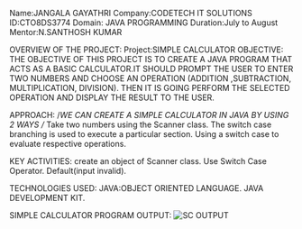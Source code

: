 Name:JANGALA GAYATHRI
Company:CODETECH IT SOLUTIONS
ID:CTO8DS3774
Domain: JAVA PROGRAMMING
Duration:July to August
Mentor:N.SANTHOSH KUMAR


OVERVIEW OF THE PROJECT:
Project:SIMPLE CALCULATOR 
OBJECTIVE:
THE OBJECTIVE OF THIS PROJECT IS TO CREATE A JAVA PROGRAM THAT ACTS AS A BASIC CALCULATOR.IT SHOULD PROMPT THE USER TO  ENTER TWO NUMBERS AND CHOOSE AN OPERATION (ADDITION ,SUBTRACTION, MULTIPLICATION, DIVISION).
THEN IT IS GOING PERFORM THE SELECTED OPERATION AND DISPLAY THE RESULT TO THE USER.

APPROACH:
/*WE CAN CREATE A SIMPLE CALCULATOR IN JAVA BY USING 2 WAYS /*
Take two numbers using the Scanner class. The switch case branching is used to execute a particular section.
Using a switch case to evaluate respective operations.

KEY ACTIVITIES:
create an object of Scanner class.
Use Switch Case Operator.
Default(input invalid).

TECHNOLOGIES USED:
JAVA:OBJECT ORIENTED LANGUAGE.
JAVA DEVELOPMENT KIT.

SIMPLE CALCULATOR PROGRAM OUTPUT:
 ![SC OUTPUT](https://github.com/user-attachments/assets/8377470b-55b7-4e91-b584-b0e4c87b5fc9)

